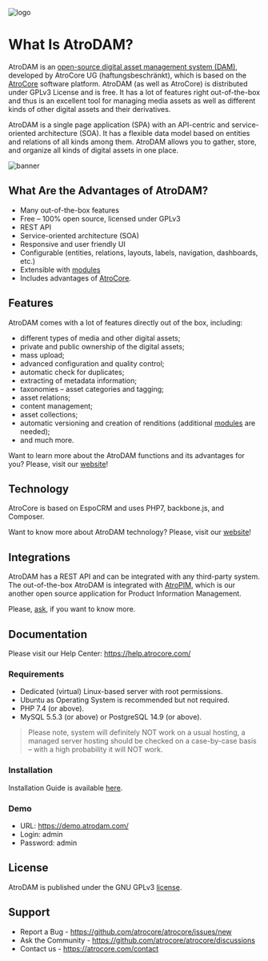 ![logo](_assets/AtroDAM_logo_color_250.png)

# What Is AtroDAM?

AtroDAM is an [open-source digital asset management system (DAM)](https://atrodam.com), developed by AtroCore UG (haftungsbeschränkt), which is based on the [AtroCore](https://github.com/atrocore/atrocore) software platform. AtroDAM (as well as AtroCore) is distributed under GPLv3 License and is free. It has a lot of features right out-of-the-box and thus is an excellent tool for managing media assets as well as different kinds of other digital assets and their derivatives.

AtroDAM is a single page application (SPA) with an API-centric and service-oriented architecture (SOA). It has a flexible data model based on entities and relations of all kinds among them.  AtroDAM allows you to gather, store, and organize all kinds of digital assets in one place.

![banner](_assets/atrodam-product-en.png)

## What Are the Advantages of AtroDAM?

- Many out-of-the-box features
- Free – 100% open source, licensed under GPLv3
- REST API
- Service-oriented architecture (SOA)
- Responsive and user friendly UI
- Configurable (entities, relations, layouts, labels, navigation, dashboards, etc.)
- Extensible with [modules](https://atrodam.com/product) 
- Includes advantages of [AtroCore](https://github.com/atrocore/atrocore).

## Features

AtroDAM comes with a lot of features directly out of the box, including:

- different types of media and other digital assets;
- private and public ownership of the digital assets;
- mass upload;
- advanced configuration and quality control;
- automatic check for duplicates;
- extracting of metadata information;
- taxonomies – asset categories and tagging;
- asset relations;
- content management;
- asset collections;
- automatic versioning and creation of renditions (additional [modules](https://atrodam.com/product) are needed); 
- and much more.

Want to learn more about the AtroDAM functions and its advantages for you? Please, visit our [website](https://atrodam.com/features)! 

## Technology

AtroCore is based on EspoCRM and uses PHP7, backbone.js, and Composer.

Want to know more about AtroDAM technology? Please, visit our [website](https://atrodam.com/features)!

## Integrations

AtroDAM has a REST API and can be integrated with any third-party system. The out-of-the-box AtroDAM is integrated with [AtroPIM](https://github.com/atrocore/atropim), which is our another open source application for Product Information Management.

Please, [ask](https://atrodam.com/contact), if you want to know more.

## Documentation
Please visit our Help Center: https://help.atrocore.com/

### Requirements

* Dedicated (virtual) Linux-based server with root permissions. 
* Ubuntu as Operating System is recommended but not required.
* PHP 7.4 (or above).
* MySQL 5.5.3 (or above) or PostgreSQL 14.9 (or above).

> Please note, system will definitely NOT work on a usual hosting, a managed server hosting should be checked on a case-by-case basis – with a high probability it will NOT work.


### Installation

Installation Guide is available [here](https://github.com/atrocore/docs/blob/master/atrocore/admin-guide/installation.md).

### Demo
- URL: https://demo.atrodam.com/
- Login: admin
- Password: admin

## License

AtroDAM is published under the GNU GPLv3 [license](https://github.com/atrocore/atrodam/blob/master/LICENSE.txt).

## Support

- Report a Bug - https://github.com/atrocore/atrocore/issues/new
- Ask the Community - https://github.com/atrocore/atrocore/discussions
- Сontact us - https://atrocore.com/contact
